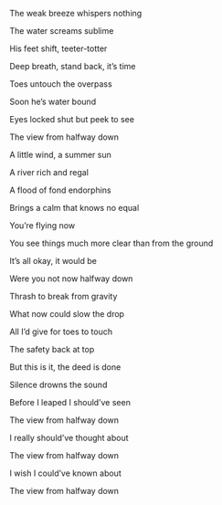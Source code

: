 
The weak breeze whispers nothing

The water screams sublime

His feet shift, teeter-totter

Deep breath, stand back, it’s time

Toes untouch the overpass

Soon he’s water bound

Eyes locked shut but peek to see

The view from halfway down

A little wind, a summer sun

A river rich and regal

A flood of fond endorphins

Brings a calm that knows no equal

You’re flying now

You see things much more clear than from the ground

It’s all okay, it would be

Were you not now halfway down

Thrash to break from gravity

What now could slow the drop

All I’d give for toes to touch

The safety back at top

But this is it, the deed is done

Silence drowns the sound

Before I leaped I should’ve seen

The view from halfway down

I really should’ve thought about

The view from halfway down

I wish I could’ve known about

The view from halfway down
